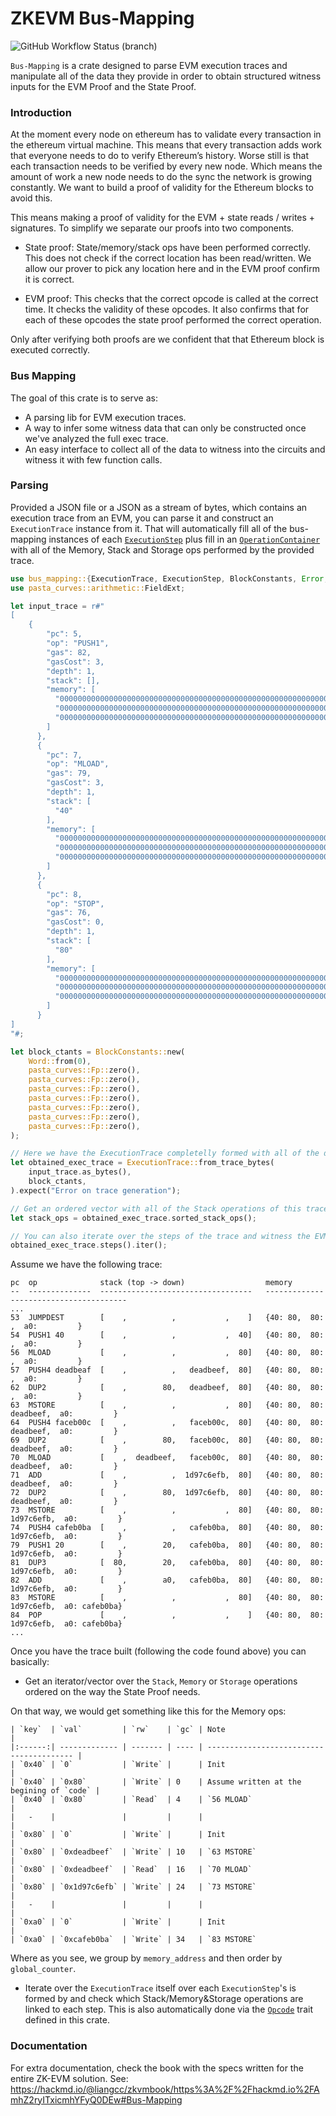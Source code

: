 # ZKEVM Bus-Mapping

![GitHub Workflow Status (branch)](https://img.shields.io/github/workflow/status/appliedzkp/zkevm-circuits/CI%20checks/main?style=for-the-badge)

`Bus-Mapping` is a crate designed to parse EVM execution traces and manipulate
all of the data they provide in order to obtain structured witness inputs
for the EVM Proof and the State Proof.

### Introduction
At the moment every node on ethereum has to validate every transaction in
the ethereum virtual machine. This means that every transaction adds work
that everyone needs to do to verify Ethereum’s history. Worse still is that
each transaction needs to be verified by every new node. Which means the
amount of work a new node needs to do the sync the network is growing
constantly. We want to build a proof of validity for the Ethereum blocks to
avoid this.

This means making a proof of validity for the EVM + state reads / writes +
signatures.
To simplify we separate our proofs into two components.

- State proof: State/memory/stack ops have been performed correctly. This
does not check if the correct location has been read/written. We allow our
prover to pick any location here and in the EVM proof confirm it is correct.

- EVM proof: This checks that the correct opcode is called at the correct
time. It checks the validity of these opcodes. It also confirms that for
each of these opcodes the state proof performed the correct operation.

Only after verifying both proofs are we confident that that Ethereum block
is executed correctly.

### Bus Mapping
The goal of this crate is to serve as:
- A parsing lib for EVM execution traces.
- A way to infer some witness data that can only be constructed once we've
  analyzed the full exec trace.
- An easy interface to collect all of the data to witness into the circuits
  and witness it with few function calls.

### Parsing
Provided a JSON file or a JSON as a stream of bytes, which contains an
execution trace from an EVM, you can parse it and construct an
`ExecutionTrace` instance from it. That will automatically fill all of the
bus-mapping instances of each
[`ExecutionStep`](crate::exec_trace::ExecutionStep) plus fill in an
[`OperationContainer`](crate::operation::container::OperationContainer) with
all of the Memory, Stack and Storage ops performed by the provided trace.

```rust
use bus_mapping::{ExecutionTrace, ExecutionStep, BlockConstants, Error, evm::EvmWord};
use pasta_curves::arithmetic::FieldExt;

let input_trace = r#"
[
    {
        "pc": 5,
        "op": "PUSH1",
        "gas": 82,
        "gasCost": 3,
        "depth": 1,
        "stack": [],
        "memory": [
          "0000000000000000000000000000000000000000000000000000000000000000",
          "0000000000000000000000000000000000000000000000000000000000000000",
          "0000000000000000000000000000000000000000000000000000000000000080"
        ]
      },
      {
        "pc": 7,
        "op": "MLOAD",
        "gas": 79,
        "gasCost": 3,
        "depth": 1,
        "stack": [
          "40"
        ],
        "memory": [
          "0000000000000000000000000000000000000000000000000000000000000000",
          "0000000000000000000000000000000000000000000000000000000000000000",
          "0000000000000000000000000000000000000000000000000000000000000080"
        ]
      },
      {
        "pc": 8,
        "op": "STOP",
        "gas": 76,
        "gasCost": 0,
        "depth": 1,
        "stack": [
          "80"
        ],
        "memory": [
          "0000000000000000000000000000000000000000000000000000000000000000",
          "0000000000000000000000000000000000000000000000000000000000000000",
          "0000000000000000000000000000000000000000000000000000000000000080"
        ]
      }
]
"#;

let block_ctants = BlockConstants::new(
    Word::from(0),
    pasta_curves::Fp::zero(),
    pasta_curves::Fp::zero(),
    pasta_curves::Fp::zero(),
    pasta_curves::Fp::zero(),
    pasta_curves::Fp::zero(),
    pasta_curves::Fp::zero(),
    pasta_curves::Fp::zero(),
);

// Here we have the ExecutionTrace completelly formed with all of the data to witness structured.
let obtained_exec_trace = ExecutionTrace::from_trace_bytes(
    input_trace.as_bytes(),
    block_ctants,
).expect("Error on trace generation");

// Get an ordered vector with all of the Stack operations of this trace.
let stack_ops = obtained_exec_trace.sorted_stack_ops();

// You can also iterate over the steps of the trace and witness the EVM Proof.
obtained_exec_trace.steps().iter();
```

Assume we have the following trace:
```text,ignore
pc  op              stack (top -> down)                  memory
--  --------------  ----------------------------------   ---------------------------------------
...
53  JUMPDEST        [    ,          ,           ,    ]   {40: 80,  80:          ,  a0:         }
54  PUSH1 40        [    ,          ,           ,  40]   {40: 80,  80:          ,  a0:         }
56  MLOAD           [    ,          ,           ,  80]   {40: 80,  80:          ,  a0:         }
57  PUSH4 deadbeaf  [    ,          ,   deadbeef,  80]   {40: 80,  80:          ,  a0:         }
62  DUP2            [    ,        80,   deadbeef,  80]   {40: 80,  80:          ,  a0:         }
63  MSTORE          [    ,          ,           ,  80]   {40: 80,  80:  deadbeef,  a0:         }
64  PUSH4 faceb00c  [    ,          ,   faceb00c,  80]   {40: 80,  80:  deadbeef,  a0:         }
69  DUP2            [    ,        80,   faceb00c,  80]   {40: 80,  80:  deadbeef,  a0:         }
70  MLOAD           [    ,  deadbeef,   faceb00c,  80]   {40: 80,  80:  deadbeef,  a0:         }
71  ADD             [    ,          ,  1d97c6efb,  80]   {40: 80,  80:  deadbeef,  a0:         }
72  DUP2            [    ,        80,  1d97c6efb,  80]   {40: 80,  80:  deadbeef,  a0:         }
73  MSTORE          [    ,          ,           ,  80]   {40: 80,  80: 1d97c6efb,  a0:         }
74  PUSH4 cafeb0ba  [    ,          ,   cafeb0ba,  80]   {40: 80,  80: 1d97c6efb,  a0:         }
79  PUSH1 20        [    ,        20,   cafeb0ba,  80]   {40: 80,  80: 1d97c6efb,  a0:         }
81  DUP3            [  80,        20,   cafeb0ba,  80]   {40: 80,  80: 1d97c6efb,  a0:         }
82  ADD             [    ,        a0,   cafeb0ba,  80]   {40: 80,  80: 1d97c6efb,  a0:         }
83  MSTORE          [    ,          ,           ,  80]   {40: 80,  80: 1d97c6efb,  a0: cafeb0ba}
84  POP             [    ,          ,           ,    ]   {40: 80,  80: 1d97c6efb,  a0: cafeb0ba}
...
```

Once you have the trace built (following the code found above) you can
basically:
- Get an iterator/vector over the `Stack`, `Memory` or `Storage` operations
  ordered on the way the State Proof needs.

On that way, we would get something like this for the Memory ops:
```text,ignore
| `key`  | `val`         | `rw`    | `gc` | Note                                     |
|:------:| ------------- | ------- | ---- | ---------------------------------------- |
| `0x40` | `0`           | `Write` |      | Init                                     |
| `0x40` | `0x80`        | `Write` | 0    | Assume written at the begining of `code` |
| `0x40` | `0x80`        | `Read`  | 4    | `56 MLOAD`                               |
|   -    |               |         |      |                                          |
| `0x80` | `0`           | `Write` |      | Init                                     |
| `0x80` | `0xdeadbeef`  | `Write` | 10   | `63 MSTORE`                              |
| `0x80` | `0xdeadbeef`  | `Read`  | 16   | `70 MLOAD`                               |
| `0x80` | `0x1d97c6efb` | `Write` | 24   | `73 MSTORE`                              |
|   -    |               |         |      |                                          |
| `0xa0` | `0`           | `Write` |      | Init                                     |
| `0xa0` | `0xcafeb0ba`  | `Write` | 34   | `83 MSTORE`
```

Where as you see, we group by `memory_address` and then order by
`global_counter`.

- Iterate over the `ExecutionTrace` itself over
each `ExecutionStep`'s is formed by and check which Stack/Memory&Storage operations are linked to each step.
This is also automatically done via the
[`Opcode`](crate::evm::opcodes::Opcode) trait defined in this crate.

### Documentation
For extra documentation, check the book with the specs written for the
entire ZK-EVM solution.
See: <https://hackmd.io/@liangcc/zkvmbook/https%3A%2F%2Fhackmd.io%2FAmhZ2ryITxicmhYFyQ0DEw#Bus-Mapping>
